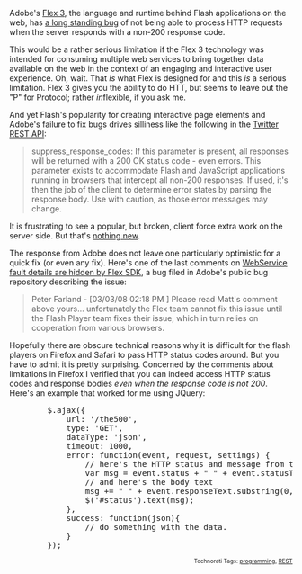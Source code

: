 Adobe's <a href="http://www.adobe.com/products/flex/">Flex 3</a>, the language and runtime behind Flash applications on the web, has <a href="http://bugs.adobe.com/jira/browse/SDK-11841">a long standing bug</a> of not being able to process HTTP requests when the server responds with a non-200 response code.

This would be a rather serious limitation if the Flex 3 technology was intended for consuming multiple web services to bring together data available on the web in the context of an engaging and interactive user experience.  Oh, wait.  That <em>is</em> what Flex is designed for and this <em>is</em> a serious limitation.  Flex 3 gives you the ability to do HTT, but seems to leave out the "P" for Protocol; rather <em>in</em>flexible, if you ask me.

And yet Flash's popularity for creating interactive page elements and Adobe's failure to fix bugs drives silliness like the following in the <a href="http://apiwiki.twitter.com/REST+API+Documentation#Parameters">Twitter REST API</a>:

<blockquote>suppress_response_codes: If this parameter is present, all responses will be returned with a 200 OK status code - even errors.  This parameter exists to accommodate Flash and JavaScript applications running in browsers that intercept all non-200 responses.  If used, it's then the job of the client to determine error states by parsing the response body.  Use with caution, as those error messages may change.</blockquote>
It is frustrating to see a popular, but broken, client force extra work on the server side.  But that's <a href="http://www.microsoft.com/windows/downloads/ie/getitnow.mspx">nothing new</a>.

The response from Adobe does not leave one particularly optimistic for a quick fix (or even any fix).  Here's one of the last comments on <a href="http://bugs.adobe.com/jira/browse/SDK-11841">WebService fault details are hidden by Flex SDK</a>, a bug filed in Adobe's public bug repository describing the issue:

<blockquote>Peter Farland - [03/03/08 02:18 PM ]
Please read Matt's comment above yours... unfortunately the Flex team cannot fix this issue until the Flash Player team fixes their issue, which in turn relies on cooperation from various browsers.</blockquote>
Hopefully there are obscure technical reasons why it is difficult for the flash players on Firefox and Safari to pass HTTP status codes around.  But you have to admit it is pretty surprising.  Concerned by the comments about limitations in Firefox I verified that you can indeed access HTTP status codes and response bodies <em>even when the response code is not 200</em>.  Here's an example that worked for me using JQuery:

<pre lang="javascript">
        $.ajax({
            url: '/the500',
            type: 'GET',
            dataType: 'json',
            timeout: 1000,
            error: function(event, request, settings) {
                // here's the HTTP status and message from the HTTP header
                var msg = event.status + " " + event.statusText;
                // and here's the body text
                msg += " " + event.responseText.substring(0, 100);
                $('#status').text(msg);
            },
            success: function(json){
                // do something with the data.
            }
        });
</pre>
<!-- technorati tags start --><p style="text-align:right;font-size:10px;">Technorati Tags: <a href="http://www.technorati.com/tag/programming" rel="tag">programming</a>, <a href="http://www.technorati.com/tag/REST" rel="tag">REST</a></p><!-- technorati tags end -->
